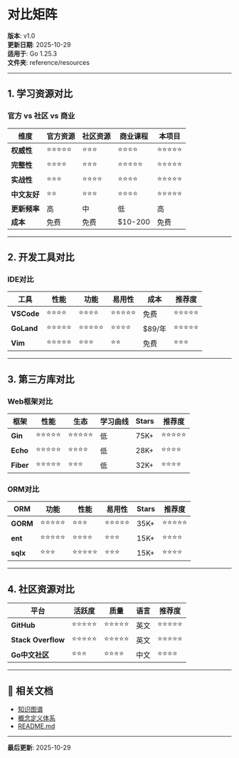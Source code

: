 ﻿# 对比矩阵

**版本**: v1.0  
**更新日期**: 2025-10-29  
**适用于**: Go 1.25.3  
**文件夹**: reference/resources

---

## 1. 学习资源对比

### 官方 vs 社区 vs 商业

| 维度 | 官方资源 | 社区资源 | 商业课程 | 本项目 |
|------|---------|---------|---------|--------|
| **权威性** | ⭐⭐⭐⭐⭐ | ⭐⭐⭐ | ⭐⭐⭐⭐ | ⭐⭐⭐⭐⭐ |
| **完整性** | ⭐⭐⭐⭐ | ⭐⭐⭐ | ⭐⭐⭐⭐⭐ | ⭐⭐⭐⭐⭐ |
| **实战性** | ⭐⭐⭐ | ⭐⭐⭐⭐ | ⭐⭐⭐⭐ | ⭐⭐⭐⭐⭐ |
| **中文友好** | ⭐⭐ | ⭐⭐⭐ | ⭐⭐⭐⭐ | ⭐⭐⭐⭐⭐ |
| **更新频率** | 高 | 中 | 低 | 高 |
| **成本** | 免费 | 免费 | $10-200 | 免费 |

---

## 2. 开发工具对比

### IDE对比

| 工具 | 性能 | 功能 | 易用性 | 成本 | 推荐度 |
|------|------|------|-------|------|-------|
| **VSCode** | ⭐⭐⭐⭐ | ⭐⭐⭐⭐ | ⭐⭐⭐⭐⭐ | 免费 | ⭐⭐⭐⭐⭐ |
| **GoLand** | ⭐⭐⭐⭐⭐ | ⭐⭐⭐⭐⭐ | ⭐⭐⭐⭐ | $89/年 | ⭐⭐⭐⭐⭐ |
| **Vim** | ⭐⭐⭐⭐⭐ | ⭐⭐⭐ | ⭐⭐ | 免费 | ⭐⭐⭐ |

---

## 3. 第三方库对比

### Web框架对比

| 框架 | 性能 | 生态 | 学习曲线 | Stars | 推荐度 |
|------|------|------|---------|-------|-------|
| **Gin** | ⭐⭐⭐⭐⭐ | ⭐⭐⭐⭐⭐ | 低 | 75K+ | ⭐⭐⭐⭐⭐ |
| **Echo** | ⭐⭐⭐⭐⭐ | ⭐⭐⭐⭐ | 低 | 28K+ | ⭐⭐⭐⭐ |
| **Fiber** | ⭐⭐⭐⭐⭐ | ⭐⭐⭐ | 低 | 32K+ | ⭐⭐⭐⭐ |

### ORM对比

| ORM | 功能 | 性能 | 易用性 | Stars | 推荐度 |
|-----|------|------|-------|-------|-------|
| **GORM** | ⭐⭐⭐⭐⭐ | ⭐⭐⭐ | ⭐⭐⭐⭐⭐ | 35K+ | ⭐⭐⭐⭐⭐ |
| **ent** | ⭐⭐⭐⭐⭐ | ⭐⭐⭐⭐ | ⭐⭐⭐ | 15K+ | ⭐⭐⭐⭐ |
| **sqlx** | ⭐⭐⭐ | ⭐⭐⭐⭐⭐ | ⭐⭐⭐ | 15K+ | ⭐⭐⭐⭐ |

---

## 4. 社区资源对比

| 平台 | 活跃度 | 质量 | 语言 | 推荐度 |
|------|-------|------|------|-------|
| **GitHub** | ⭐⭐⭐⭐⭐ | ⭐⭐⭐⭐⭐ | 英文 | ⭐⭐⭐⭐⭐ |
| **Stack Overflow** | ⭐⭐⭐⭐⭐ | ⭐⭐⭐⭐⭐ | 英文 | ⭐⭐⭐⭐⭐ |
| **Go中文社区** | ⭐⭐⭐ | ⭐⭐⭐⭐ | 中文 | ⭐⭐⭐⭐ |

---

## 🔗 相关文档

- [知识图谱](./00-知识图谱.md)
- [概念定义体系](./00-概念定义体系.md)
- [README.md](./README.md)

---

**最后更新**: 2025-10-29
